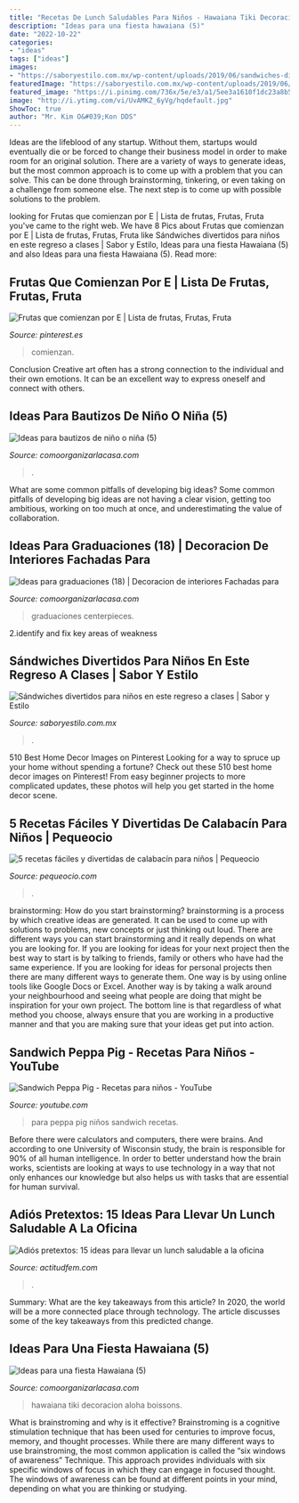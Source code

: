 ```yaml
---
title: "Recetas De Lunch Saludables Para Niños - Hawaiana Tiki Decoracion Aloha Boissons"
description: "Ideas para una fiesta hawaiana (5)"
date: "2022-10-22"
categories:
- "ideas"
tags: ["ideas"]
images:
- "https://saboryestilo.com.mx/wp-content/uploads/2019/06/sandwiches-divertidos-para-ninos-de-regreso-a-clases-facebook.jpg"
featuredImage: "https://saboryestilo.com.mx/wp-content/uploads/2019/06/sandwiches-divertidos-para-ninos-de-regreso-a-clases-facebook.jpg"
featured_image: "https://i.pinimg.com/736x/5e/e3/a1/5ee3a1610f1dc23a8b52a2d8db974ff2.jpg"
image: "http://i.ytimg.com/vi/UvAMKZ_6yVg/hqdefault.jpg"
ShowToc: true
author: "Mr. Kim O&#039;Kon DDS"
---
```



Ideas are the lifeblood of any startup. Without them, startups would eventually die or be forced to change their business model in order to make room for an original solution. There are a variety of ways to generate ideas, but the most common approach is to come up with a problem that you can solve. This can be done through brainstorming, tinkering, or even taking on a challenge from someone else. The next step is to come up with possible solutions to the problem.

	

		
looking for Frutas que comienzan por E | Lista de frutas, Frutas, Fruta you've came to the right web. We have 8 Pics about Frutas que comienzan por E | Lista de frutas, Frutas, Fruta like Sándwiches divertidos para niños en este regreso a clases | Sabor y Estilo, Ideas para una fiesta Hawaiana (5) and also Ideas para una fiesta Hawaiana (5). Read more:
		
    
## Frutas Que Comienzan Por E | Lista De Frutas, Frutas, Fruta

<img loading=lazy src="https://i.pinimg.com/736x/5e/e3/a1/5ee3a1610f1dc23a8b52a2d8db974ff2.jpg" onerror="this.onerror=null;this.src='https://tse1.mm.bing.net/th?id=OIP.DvQoAD_7tif-47GUQILs9gHaLH&amp;pid=15.1';" alt="Frutas que comienzan por E | Lista de frutas, Frutas, Fruta">

_Source: pinterest.es_

>comienzan. 

	

Conclusion
Creative art often has a strong connection to the individual and their own emotions. It can be an excellent way to express oneself and connect with others.

    
## Ideas Para Bautizos De Niño O Niña (5)

<img loading=lazy src="https://comoorganizarlacasa.com/wp-content/uploads/2016/12/Ideas-para-bautizos-de-niño-o-niña-5.jpg" onerror="this.onerror=null;this.src='https://tse3.mm.bing.net/th?id=OIP.c4-xX2fDJ4sq-moHs-KTaAHaHa&amp;pid=15.1';" alt="Ideas para bautizos de niño o niña (5)">

_Source: comoorganizarlacasa.com_

>. 

	

What are some common pitfalls of developing big ideas?
Some common pitfalls of developing big ideas are not having a clear vision, getting too ambitious, working on too much at once, and underestimating the value of collaboration.

    
## Ideas Para Graduaciones (18) | Decoracion De Interiores Fachadas Para

<img loading=lazy src="http://comoorganizarlacasa.com/wp-content/uploads/2016/06/Ideas-para-graduaciones-18.jpg" onerror="this.onerror=null;this.src='https://tse2.mm.bing.net/th?id=OIP.WysT-F4Gk2dPIg7AFPlb3wHaKX&amp;pid=15.1';" alt="Ideas para graduaciones (18) | Decoracion de interiores Fachadas para">

_Source: comoorganizarlacasa.com_

>graduaciones centerpieces. 

	

2.identify and fix key areas of weakness 

    
## Sándwiches Divertidos Para Niños En Este Regreso A Clases | Sabor Y Estilo

<img loading=lazy src="https://saboryestilo.com.mx/wp-content/uploads/2019/06/sandwiches-divertidos-para-ninos-de-regreso-a-clases-facebook.jpg" onerror="this.onerror=null;this.src='https://tse1.mm.bing.net/th?id=OIP.LrAhmeD7iWYzSy3XRGM4EAHaD4&amp;pid=15.1';" alt="Sándwiches divertidos para niños en este regreso a clases | Sabor y Estilo">

_Source: saboryestilo.com.mx_

>. 

	

510 Best Home Decor Images on Pinterest
Looking for a way to spruce up your home without spending a fortune? Check out these 510 best home decor images on Pinterest! From easy beginner projects to more complicated updates, these photos will help you get started in the home decor scene.

    
## 5 Recetas Fáciles Y Divertidas De Calabacín Para Niños | Pequeocio

<img loading=lazy src="https://www.pequeocio.com/wp-content/uploads/2014/03/verdura-para-ninos.jpg" onerror="this.onerror=null;this.src='https://tse2.mm.bing.net/th?id=OIP.WIZAhwvd--qJbFsz0LSsnAHaLH&amp;pid=15.1';" alt="5 recetas fáciles y divertidas de calabacín para niños | Pequeocio">

_Source: pequeocio.com_

>. 

	

brainstorming: How do you start brainstorming?
brainstorming is a process by which creative ideas are generated. It can be used to come up with solutions to problems, new concepts or just thinking out loud. There are different ways you can start brainstorming and it really depends on what you are looking for. If you are looking for ideas for your next project then the best way to start is by talking to friends, family or others who have had the same experience. If you are looking for ideas for personal projects then there are many different ways to generate them. One way is by using online tools like Google Docs or Excel. Another way is by taking a walk around your neighbourhood and seeing what people are doing that might be inspiration for your own project. The bottom line is that regardless of what method you choose, always ensure that you are working in a productive manner and that you are making sure that your ideas get put into action.

    
## Sandwich Peppa Pig - Recetas Para Niños - YouTube

<img loading=lazy src="http://i.ytimg.com/vi/UvAMKZ_6yVg/hqdefault.jpg" onerror="this.onerror=null;this.src='https://tse4.mm.bing.net/th?id=OIP.ZX9in9qIdNjzNF3ATGz6-AHaFj&amp;pid=15.1';" alt="Sandwich Peppa Pig - Recetas para niños - YouTube">

_Source: youtube.com_

>para peppa pig niños sandwich recetas. 

	

Before there were calculators and computers, there were brains. And according to one University of Wisconsin study, the brain is responsible for 90% of all human intelligence. In order to better understand how the brain works, scientists are looking at ways to use technology in a way that not only enhances our knowledge but also helps us with tasks that are essential for human survival.

    
## Adiós Pretextos: 15 Ideas Para Llevar Un Lunch Saludable A La Oficina

<img loading=lazy src="https://cdn2.actitudfem.com/media/files/styles/gallerie_carousel/public/images/2019/04/lonchera-6.jpg" onerror="this.onerror=null;this.src='https://tse3.mm.bing.net/th?id=OIP.chn_om68yFoLr80HTPw30AAAAA&amp;pid=15.1';" alt="Adiós pretextos: 15 ideas para llevar un lunch saludable a la oficina">

_Source: actitudfem.com_

>. 

	

Summary: What are the key takeaways from this article?
In 2020, the world will be a more connected place through technology. The article discusses some of the key takeaways from this predicted change.

    
## Ideas Para Una Fiesta Hawaiana (5)

<img loading=lazy src="https://comoorganizarlacasa.com/wp-content/uploads/2016/04/Ideas-para-una-fiesta-Hawaiana-5.jpg" onerror="this.onerror=null;this.src='https://tse4.mm.bing.net/th?id=OIP.hWMXlnzadSd-jeZonbc2kQHaKE&amp;pid=15.1';" alt="Ideas para una fiesta Hawaiana (5)">

_Source: comoorganizarlacasa.com_

>hawaiana tiki decoracion aloha boissons. 

	

What is brainstroming and why is it effective?
Brainstroming is a cognitive stimulation technique that has been used for centuries to improve focus, memory, and thought processes. While there are many different ways to use brainstroming, the most common application is called the “six windows of awareness” Technique. This approach provides individuals with six specific windows of focus in which they can engage in focused thought. The windows of awareness can be found at different points in your mind, depending on what you are thinking or studying.


